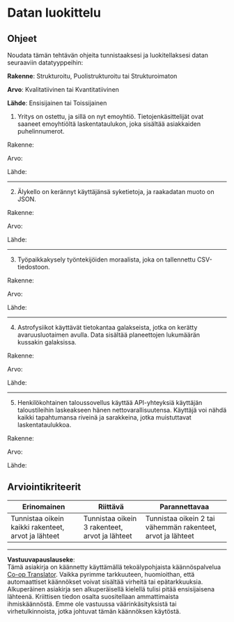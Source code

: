 <!--
CO_OP_TRANSLATOR_METADATA:
{
  "original_hash": "2e5cacb967c1e9dfd07809bfc441a0b4",
  "translation_date": "2025-08-26T21:40:07+00:00",
  "source_file": "1-Introduction/03-defining-data/assignment.md",
  "language_code": "fi"
}
-->
# Datan luokittelu

## Ohjeet

Noudata tämän tehtävän ohjeita tunnistaaksesi ja luokitellaksesi datan seuraaviin datatyyppeihin:

**Rakenne**: Strukturoitu, Puolistrukturoitu tai Strukturoimaton

**Arvo**: Kvalitatiivinen tai Kvantitatiivinen 

**Lähde**: Ensisijainen tai Toissijainen

1. Yritys on ostettu, ja sillä on nyt emoyhtiö. Tietojenkäsittelijät ovat saaneet emoyhtiöltä laskentataulukon, joka sisältää asiakkaiden puhelinnumerot.

Rakenne:

Arvo: 

Lähde: 

---

2. Älykello on kerännyt käyttäjänsä syketietoja, ja raakadatan muoto on JSON.

Rakenne:

Arvo: 

Lähde: 

---

3. Työpaikkakysely työntekijöiden moraalista, joka on tallennettu CSV-tiedostoon.

Rakenne:

Arvo: 

Lähde: 

---

4. Astrofysiikot käyttävät tietokantaa galakseista, jotka on kerätty avaruusluotaimen avulla. Data sisältää planeettojen lukumäärän kussakin galaksissa.

Rakenne:

Arvo: 

Lähde: 

---

5. Henkilökohtainen taloussovellus käyttää API-yhteyksiä käyttäjän taloustileihin laskeakseen hänen nettovarallisuutensa. Käyttäjä voi nähdä kaikki tapahtumansa riveinä ja sarakkeina, jotka muistuttavat laskentataulukkoa.

Rakenne:

Arvo: 

Lähde: 

## Arviointikriteerit

Erinomainen | Riittävä | Parannettavaa
--- | --- | -- |
Tunnistaa oikein kaikki rakenteet, arvot ja lähteet | Tunnistaa oikein 3 rakenteet, arvot ja lähteet | Tunnistaa oikein 2 tai vähemmän rakenteet, arvot ja lähteet |

---

**Vastuuvapauslauseke**:  
Tämä asiakirja on käännetty käyttämällä tekoälypohjaista käännöspalvelua [Co-op Translator](https://github.com/Azure/co-op-translator). Vaikka pyrimme tarkkuuteen, huomioithan, että automaattiset käännökset voivat sisältää virheitä tai epätarkkuuksia. Alkuperäinen asiakirja sen alkuperäisellä kielellä tulisi pitää ensisijaisena lähteenä. Kriittisen tiedon osalta suositellaan ammattimaista ihmiskäännöstä. Emme ole vastuussa väärinkäsityksistä tai virhetulkinnoista, jotka johtuvat tämän käännöksen käytöstä.